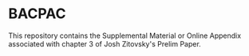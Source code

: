 # BACPAC

This repository contains the Supplemental Material or Online Appendix associated with chapter 3 of Josh Zitovsky's Prelim Paper. 
